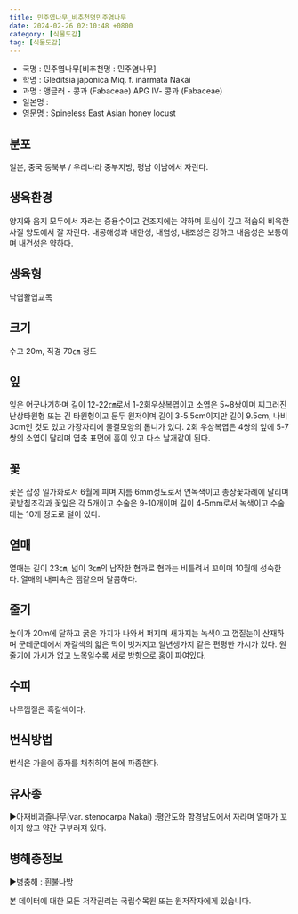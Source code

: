 ```yaml
---
title: 민주엽나무_비추천명민주염나무
date: 2024-02-26 02:10:48 +0800
category: [식물도감]
tag: [식물도감]
---
```




- 국명 : 민주엽나무[비추천명 : 민주염나무]
- 학명 : Gleditsia japonica Miq. f. inarmata Nakai
- 과명 : 앵글러 - 콩과 (Fabaceae) APG Ⅳ- 콩과 (Fabaceae)
- 일본명 : 
- 영문명 : Spineless East Asian honey locust


## 분포
일본, 중국 동북부 / 우리나라 중부지방, 평남 이남에서 자란다.
## 생육환경
양지와 음지 모두에서 자라는 중용수이고 건조지에는 약하며 토심이 깊고 적습의 비옥한 사질 양토에서 잘 자란다. 내공해성과 내한성, 내염성, 내조성은 강하고 내음성은 보통이며 내건성은 약하다.
## 생육형
낙엽활엽교목
## 크기
수고 20m, 직경 70㎝ 정도
## 잎
잎은 어긋나기하며 길이 12-22㎝로서 1-2회우상복엽이고 소엽은 5~8쌍이며 찌그러진 난상타원형 또는 긴 타원형이고 둔두 원저이며 길이 3-5.5cm이지만 길이 9.5cm, 나비3cm인 것도 있고 가장자리에 물결모양의 톱니가 있다. 2회 우상복엽은 4쌍의 잎에 5-7쌍의 소엽이 달리며 엽축 표면에 홈이 있고 다소 날개같이 된다.
## 꽃
꽃은 잡성 일가화로서 6월에 피며 지름 6mm정도로서 연녹색이고 총상꽃차례에 달리며 꽃받침조각과 꽃잎은 각 5개이고 수술은 9-10개이며 길이 4-5mm로서 녹색이고 수술대는 10개 정도로 털이 있다.
## 열매
열매는 길이 23㎝, 넓이 3㎝의 납작한 협과로 협과는 비틀려서 꼬이며 10월에 성숙한다. 열매의 내피속은 잼같으며 달콤하다.
## 줄기
높이가 20m에 달하고 굵은 가지가 나와서 퍼지며 새가지는 녹색이고 껍질눈이 산재하며 군데군데에서 자갈색의 얇은 막이 벗겨지고 일년생가지 같은 편평한 가시가 있다. 원줄기에 가시가 없고 노목일수록 세로 방향으로 홈이 파여있다.
## 수피
나무껍질은 흑갈색이다. 
## 번식방법
번식은 가을에 종자를 채취하여 봄에 파종한다.
## 유사종
▶아재비과즐나무(var. stenocarpa Nakai) :평안도와 함경남도에서 자라며 열매가 꼬이지 않고 약간 구부러져 있다.
## 병해충정보
▶병충해 : 흰불나방






본 데이터에 대한 모든 저작권리는 국립수목원 또는 원저작자에게 있습니다.
